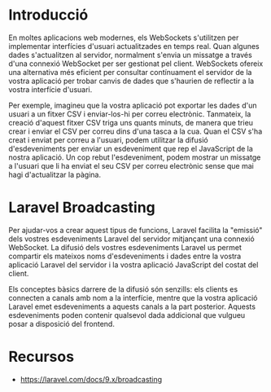 # Introducció

En moltes aplicacions web modernes, els WebSockets s'utilitzen per implementar interfícies d'usuari actualitzades en temps real. 
Quan algunes dades s'actualitzen al servidor, normalment s'envia un missatge a través d'una connexió WebSocket per ser gestionat pel client. 
WebSockets ofereix una alternativa més eficient per consultar contínuament el servidor de la vostra aplicació per trobar canvis de dades que s'haurien de 
reflectir a la vostra interfície d'usuari.
  
Per exemple, imagineu que la vostra aplicació pot exportar les dades d'un usuari a un fitxer CSV i enviar-los-hi per correu electrònic. 
Tanmateix, la creació d'aquest fitxer CSV triga uns quants minuts, de manera que trieu crear i enviar el CSV per correu dins d'una tasca a la cua. 
Quan el CSV s'ha creat i enviat per correu a l'usuari, podem utilitzar la difusió d'esdeveniments per enviar un esdeveniment que rep el JavaScript de la 
nostra aplicació. Un cop rebut l'esdeveniment, podem mostrar un missatge a l'usuari que li ha enviat el seu CSV per correu electrònic sense que mai 
hagi d'actualitzar la pàgina.

  
# Laravel Broadcasting

Per ajudar-vos a crear aquest tipus de funcions, Laravel facilita la "emissió" dels vostres esdeveniments Laravel del servidor mitjançant una connexió 
WebSocket. La difusió dels vostres esdeveniments Laravel us permet compartir els mateixos noms d'esdeveniments i dades entre la vostra aplicació Laravel 
del servidor i la vostra aplicació JavaScript del costat del client.

Els conceptes bàsics darrere de la difusió són senzills: els clients es connecten a canals amb nom a la interfície, mentre que la vostra aplicació Laravel emet esdeveniments a aquests canals a la part posterior. Aquests esdeveniments poden contenir qualsevol dada addicional que vulgueu posar a disposició del frontend.

# Recursos
  
- https://laravel.com/docs/9.x/broadcasting

